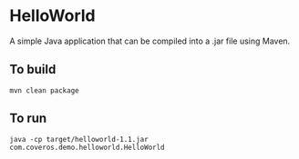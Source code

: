 HelloWorld
==================

A simple Java application that can be compiled into a .jar file using Maven.

To build
------------
    mvn clean package

To run
------
    java -cp target/helloworld-1.1.jar com.coveros.demo.helloworld.HelloWorld
